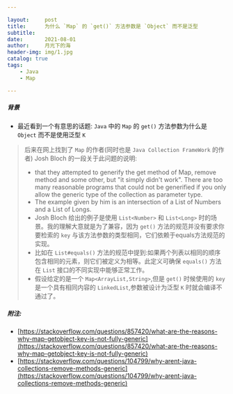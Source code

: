 ```yaml
---

layout:     post
title:      为什么 `Map` 的 `get()` 方法参数是 `Object` 而不是泛型
subtitle:   
date:       2021-08-01
author:     月光下的海
header-img: img/1.jpg
catalog: true
tags:
    - Java
    - Map

---
```


##### 背景

- 最近看到一个有意思的话题: `Java` 中的 `Map` 的 `get()` 方法参数为什么是 `Object` 而不是使用泛型 `K` 

 > 后来在网上找到了 `Map` 的作者(同时也是 `Java Collection FrameWork` 的作者) Josh Bloch 的一段关于此问题的说明:
 >  - that they attempted to generify the get method of Map, remove method and some other, but "it simply didn't work". There are too many reasonable programs that could not be generified if you only allow the generic type of the collection as parameter type.
 >  - The example given by him is an intersection of a List of Numbers and a List of Longs.
 >  - Josh Bloch 给出的例子是使用 `List<Number>` 和 `List<Long>` 时的场景。我的理解大意就是为了兼容，因为 `get()` 方法的规范并没有要求你要检索的 `key` 与该方法参数的类型相同，它们依赖于equals方法规范的实现。
 >  - 比如在 `List#equals()` 方法的规范中提到:如果两个列表以相同的顺序包含相同的元素，则它们被定义为相等。此定义可确保 `equals()` 方法在 `List` 接口的不同实现中能够正常工作。
 >  - 假设给定的是一个 `Map<ArrayList,String>`,但是 `get()` 时候使用的 `key` 是一个具有相同内容的 `LinkedList`,参数被设计为泛型 `K` 时就会编译不通过了。
 

##### 附注:
- [https://stackoverflow.com/questions/857420/what-are-the-reasons-why-map-getobject-key-is-not-fully-generic](https://stackoverflow.com/questions/857420/what-are-the-reasons-why-map-getobject-key-is-not-fully-generic)
- [https://stackoverflow.com/questions/104799/why-arent-java-collections-remove-methods-generic](https://stackoverflow.com/questions/104799/why-arent-java-collections-remove-methods-generic)



